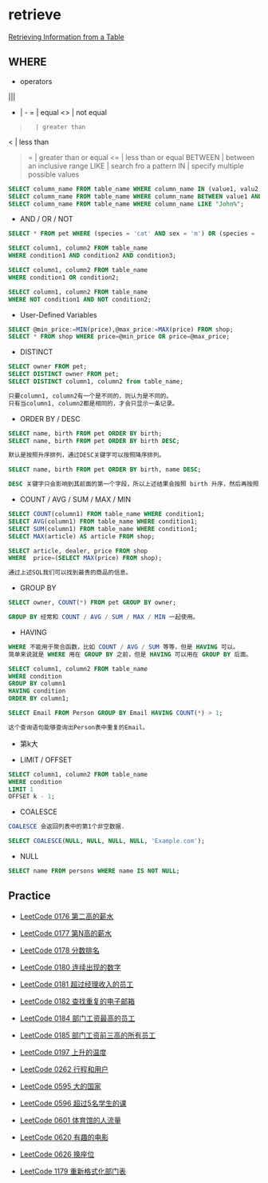 # retrieve

[Retrieving Information from a Table](https://dev.mysql.com/doc/mysql-tutorial-excerpt/5.7/en/retrieving-data.html)

## WHERE

- operators

|||
- | -
=       | equal
<>      | not equal
>       | greater than
<       | less than
>=      | greater than or equal
<=      | less than or equal
BETWEEN | between an inclusive range
LIKE    | search fro a pattern
IN      | specify multiple possible values

```SQL
SELECT column_name FROM table_name WHERE column_name IN (value1, valu2, ...);
SELECT column_name FROM table_name WHERE column_name BETWEEN value1 AND value2;
SELECT column_name FROM table_name WHERE column_name LIKE "John%";
```

- AND / OR / NOT

```SQL
SELECT * FROM pet WHERE (species = 'cat' AND sex = 'm') OR (species = 'dog' AND sex = 'f');

SELECT column1, column2 FROM table_name
WHERE condition1 AND condition2 AND condition3;

SELECT column1, column2 FROM table_name
WHERE condition1 OR condition2;

SELECT column1, column2 FROM table_name
WHERE NOT condition1 AND NOT condition2;
```

- User-Defined Variables

```SQL
SELECT @min_price:=MIN(price),@max_price:=MAX(price) FROM shop;
SELECT * FROM shop WHERE price=@min_price OR price=@max_price;
```

- DISTINCT

```SQL
SELECT owner FROM pet;
SELECT DISTINCT owner FROM pet;
SELECT DISTINCT column1, column2 from table_name;

只要column1, column2有一个是不同的，则认为是不同的。
只有当column1, column2都是相同的，才会只显示一条记录。
```

- ORDER BY / DESC

```SQL
SELECT name, birth FROM pet ORDER BY birth;
SELECT name, birth FROM pet ORDER BY birth DESC;

默认是按照升序排列，通过DESC关键字可以按照降序排列。

SELECT name, birth FROM pet ORDER BY birth, name DESC;

DESC 关键字只会影响到其前面的第一个字段，所以上述结果会按照 birth 升序，然后再按照 name 降序排列。
```

- COUNT / AVG / SUM / MAX / MIN

```SQL
SELECT COUNT(column1) FROM table_name WHERE condition1;
SELECT AVG(column1) FROM table_name WHERE condition1;
SELECT SUM(column1) FROM table_name WHERE condition1;
SELECT MAX(article) AS article FROM shop;
```

```SQL
SELECT article, dealer, price FROM shop
WHERE  price=(SELECT MAX(price) FROM shop);

通过上述SQL我们可以找到最贵的商品的信息。
```

- GROUP BY

```SQL
SELECT owner, COUNT(*) FROM pet GROUP BY owner;

GROUP BY 经常和 COUNT / AVG / SUM / MAX / MIN 一起使用。
```

- HAVING

```SQL
WHERE 不能用于聚合函数，比如 COUNT / AVG / SUM 等等，但是 HAVING 可以。
简单来说就是 WHERE 用在 GROUP BY 之前，但是 HAVING 可以用在 GROUP BY 后面。

SELECT column1, column2 FROM table_name
WHERE condition
GROUP BY column1
HAVING condition
ORDER BY column1;

SELECT Email FROM Person GROUP BY Email HAVING COUNT(*) > 1;

这个查询语句能够查询出Person表中重复的Email。
```

- 第k大

- LIMIT / OFFSET

```SQL
SELECT column1, column2 FROM table_name
WHERE condition
LIMIT 1
OFFSET k - 1;
```

- COALESCE

```SQL
COALESCE 会返回列表中的第1个非空数据.

SELECT COALESCE(NULL, NULL, NULL, NULL, 'Example.com');
```

- NULL

```SQL
SELECT name FROM persons WHERE name IS NOT NULL;
```

## Practice

- [LeetCode 0176 第二高的薪水](https://leetcode-cn.com/problems/second-highest-salary/)

- [LeetCode 0177 第N高的薪水](https://leetcode-cn.com/problems/nth-highest-salary/)

- [LeetCode 0178 分数排名](https://leetcode-cn.com/problems/rank-scores/)

- [LeetCode 0180 连续出现的数字](https://leetcode-cn.com/problems/consecutive-numbers/)

- [LeetCode 0181 超过经理收入的员工](https://leetcode-cn.com/problems/employees-earning-more-than-their-managers/)

- [LeetCode 0182 查找重复的电子邮箱](https://leetcode-cn.com/problems/duplicate-emails/)

- [LeetCode 0184 部门工资最高的员工](https://leetcode-cn.com/problems/department-highest-salary/)

- [LeetCode 0185 部门工资前三高的所有员工](https://leetcode-cn.com/problems/department-top-three-salaries/)

- [LeetCode 0197 上升的温度](https://leetcode-cn.com/problems/rising-temperature/)

- [LeetCode 0262 行程和用户](https://leetcode-cn.com/problems/trips-and-users/)

- [LeetCode 0595 大的国家](https://leetcode-cn.com/problems/big-countries/)

- [LeetCode 0596 超过5名学生的课](https://leetcode-cn.com/problems/classes-more-than-5-students/)

- [LeetCode 0601 体育馆的人流量](https://leetcode-cn.com/problems/human-traffic-of-stadium/)

- [LeetCode 0620 有趣的电影](https://leetcode-cn.com/problems/not-boring-movies/)

- [LeetCode 0626 换座位](https://leetcode-cn.com/problems/exchange-seats/)

- [LeetCode 1179 重新格式化部门表](https://leetcode-cn.com/problems/reformat-department-table/)
